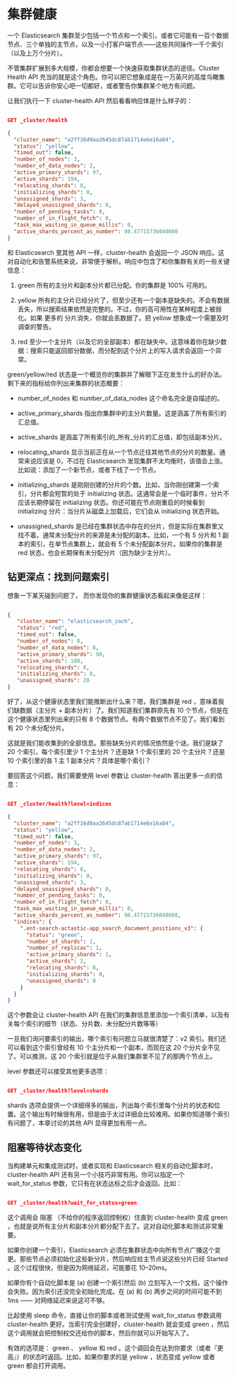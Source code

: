 # 集群健康

一个 Elasticsearch 集群至少包括一个节点和一个索引。或者它可能有一百个数据节点、三个单独的主节点，以及一小打客户端节点——这些共同操作一千个索引（以及上万个分片）。

不管集群扩展到多大规模，你都会想要一个快速获取集群状态的途径。Cluster Health API 充当的就是这个角色。你可以把它想象成是在一万英尺的高度鸟瞰集群。它可以告诉你安心吧一切都好，或者警告你集群某个地方有问题。

让我们执行一下 cluster-health API 然后看看响应体是什么样子的：

```json

GET _cluster/health

{
  "cluster_name": "a2ff16d9aa2645dc87ab1714e6e16a84",
  "status": "yellow",
  "timed_out": false,
  "number_of_nodes": 3,
  "number_of_data_nodes": 2,
  "active_primary_shards": 97,
  "active_shards": 194,
  "relocating_shards": 0,
  "initializing_shards": 0,
  "unassigned_shards": 3,
  "delayed_unassigned_shards": 0,
  "number_of_pending_tasks": 0,
  "number_of_in_flight_fetch": 0,
  "task_max_waiting_in_queue_millis": 0,
  "active_shards_percent_as_number": 98.47715736040608
}

```

和 Elasticsearch 里其他 API 一样，cluster-health 会返回一个 JSON 响应。这对自动化和告警系统来说，非常便于解析。响应中包含了和你集群有关的一些关键信息：

1. green 所有的主分片和副本分片都已分配。你的集群是 100% 可用的。

1. yellow 所有的主分片已经分片了，但至少还有一个副本是缺失的。不会有数据丢失，所以搜索结果依然是完整的。不过，你的高可用性在某种程度上被弱化。如果 更多的 分片消失，你就会丢数据了。把 yellow 想象成一个需要及时调查的警告。

1. red 至少一个主分片（以及它的全部副本）都在缺失中。这意味着你在缺少数据：搜索只能返回部分数据，而分配到这个分片上的写入请求会返回一个异常。

green/yellow/red 状态是一个概览你的集群并了解眼下正在发生什么的好办法。剩下来的指标给你列出来集群的状态概要：

* number_of_nodes 和 number_of_data_nodes 这个命名完全是自描述的。

* active_primary_shards 指出你集群中的主分片数量。这是涵盖了所有索引的汇总值。

* active_shards 是涵盖了所有索引的_所有_分片的汇总值，即包括副本分片。

* relocating_shards 显示当前正在从一个节点迁往其他节点的分片的数量。通常来说应该是 0，不过在 Elasticsearch 发现集群不太均衡时，该值会上涨。比如说：添加了一个新节点，或者下线了一个节点。

* initializing_shards 是刚刚创建的分片的个数。比如，当你刚创建第一个索引，分片都会短暂的处于 initializing 状态。这通常会是一个临时事件，分片不应该长期停留在 initializing 状态。你还可能在节点刚重启的时候看到 initializing 分片：当分片从磁盘上加载后，它们会从 initializing 状态开始。

* unassigned_shards 是已经在集群状态中存在的分片，但是实际在集群里又找不着。通常未分配分片的来源是未分配的副本。比如，一个有 5 分片和 1 副本的索引，在单节点集群上，就会有 5 个未分配副本分片。如果你的集群是 red 状态，也会长期保有未分配分片（因为缺少主分片）。

## 钻更深点：找到问题索引

想象一下某天碰到问题了， 而你发现你的集群健康状态看起来像是这样：

```json

{
   "cluster_name": "elasticsearch_zach",
   "status": "red",
   "timed_out": false,
   "number_of_nodes": 8,
   "number_of_data_nodes": 8,
   "active_primary_shards": 90,
   "active_shards": 180,
   "relocating_shards": 0,
   "initializing_shards": 0,
   "unassigned_shards": 20
}

```

好了，从这个健康状态里我们能推断出什么来？嗯，我们集群是 red ，意味着我们缺数据（主分片 + 副本分片）了。我们知道我们集群原先有 10 个节点，但是在这个健康状态里列出来的只有 8 个数据节点。有两个数据节点不见了。我们看到有 20 个未分配分片。

这就是我们能收集到的全部信息。那些缺失分片的情况依然是个谜。我们是缺了 20 个索引，每个索引里少 1 个主分片？还是缺 1 个索引里的 20 个主分片？还是 10 个索引里的各 1 主 1 副本分片？具体是哪个索引？


要回答这个问题，我们需要使用 level 参数让 cluster-health 答出更多一点的信息：

```json

GET _cluster/health?level=indices

{
  "cluster_name": "a2ff16d9aa2645dc87ab1714e6e16a84",
  "status": "yellow",
  "timed_out": false,
  "number_of_nodes": 3,
  "number_of_data_nodes": 2,
  "active_primary_shards": 97,
  "active_shards": 194,
  "relocating_shards": 0,
  "initializing_shards": 0,
  "unassigned_shards": 3,
  "delayed_unassigned_shards": 0,
  "number_of_pending_tasks": 0,
  "number_of_in_flight_fetch": 0,
  "task_max_waiting_in_queue_millis": 0,
  "active_shards_percent_as_number": 98.47715736040608,
  "indices": {
    ".ent-search-actastic-app_search_document_positions_v3": {
      "status": "green",
      "number_of_shards": 1,
      "number_of_replicas": 1,
      "active_primary_shards": 1,
      "active_shards": 2,
      "relocating_shards": 0,
      "initializing_shards": 0,
      "unassigned_shards": 0
    }
  }
}

```

这个参数会让 cluster-health API 在我们的集群信息里添加一个索引清单，以及有关每个索引的细节（状态、分片数、未分配分片数等等）

一旦我们询问要索引的输出，哪个索引有问题立马就很清楚了：v2 索引。我们还可以看到这个索引曾经有 10 个主分片和一个副本，而现在这 20 个分片全不见了。可以推测，这 20 个索引就是位于从我们集群里不见了的那两个节点上。

level 参数还可以接受其他更多选项：

```json

GET _cluster/health?level=shards

```

shards 选项会提供一个详细得多的输出，列出每个索引里每个分片的状态和位置。这个输出有时候很有用，但是由于太过详细会比较难用。如果你知道哪个索引有问题了，本章讨论的其他 API 显得更加有用一点。

## 阻塞等待状态变化

当构建单元和集成测试时，或者实现和 Elasticsearch 相关的自动化脚本时，cluster-health API 还有另一个小技巧非常有用。你可以指定一个 wait_for_status 参数，它只有在状态达标之后才会返回。比如：

```json

GET _cluster/health?wait_for_status=green

```

这个调用会 阻塞 （不给你的程序返回控制权）住直到 cluster-health 变成 green ，也就是说所有主分片和副本分片都分配下去了。这对自动化脚本和测试非常重要。

如果你创建一个索引，Elasticsearch 必须在集群状态中向所有节点广播这个变更。那些节点必须初始化这些新分片，然后响应给主节点说这些分片已经 Started 。这个过程很快，但是因为网络延迟，可能要花 10–20ms。

如果你有个自动化脚本是 (a) 创建一个索引然后 (b) 立刻写入一个文档，这个操作会失败。因为索引还没完全初始化完成。在 (a) 和 (b) 两步之间的时间可能不到 1ms —— 对网络延迟来说这可不够。

比起使用 sleep 命令，直接让你的脚本或者测试使用 wait_for_status 参数调用 cluster-health 更好。当索引完全创建好，cluster-health 就会变成 green ，然后这个调用就会把控制权交还给你的脚本，然后你就可以开始写入了。

有效的选项是： green 、 yellow 和 red 。这个调回会在达到你要求（或者『更高』）的状态时返回。比如，如果你要求的是 yellow ，状态变成 yellow 或者 green 都会打开调用。

